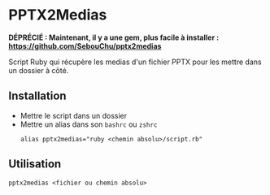 # PPTX2Medias

**DÉPRÉCIÉ : Maintenant, il y a une gem, plus facile à installer : https://github.com/SebouChu/pptx2medias**

Script Ruby qui récupère les medias d'un fichier PPTX pour les mettre dans un dossier à côté.

## Installation

- Mettre le script dans un dossier
- Mettre un alias dans son `bashrc` ou `zshrc`
  ```
  alias pptx2medias="ruby <chemin absolu>/script.rb"
  ```

## Utilisation

```
pptx2medias <fichier ou chemin absolu>
```